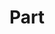 ---
title: Part
image: image.png

content:
    items: 
        - '@terms': part
    order:
        by: date
        dir: desc
    limit: 12
    pagination: true

term:
    title: ['any_function_accepting_term_input']
    links: 

# Oder ein Plugin, dass automatisch zu Taxonomien Seiten anlegt
# - Pfad zum Taxonomy-Ordner
# - Blueprint für eine Term-Seite
---